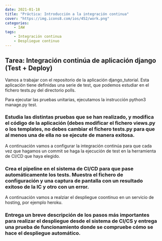 ```yaml
---
date: 2021-01-18
title: "Práctica: Introducción a la integración continua"
cover: "https://img.icons8.com/ios/452/work.png"
categories: 
    - IAW
tags:
    - Integración continua
    - Despliegue continuo 
---
```


## Tarea: Integración continúa de aplicación django (Test + Deploy)

Vamos a trabajar con el repositorio de la aplicación django_tutorial. Esta aplicación tiene definidas una serie de test, que podemos estudiar en el fichero tests.py del directorio polls.

Para ejecutar las pruebas unitarias, ejecutamos la instrucción python3 manage.py test.

### Estudia las distintas pruebas que se han realizado, y modifica el código de la aplicación (debes modificar el fichero views.py o los templates, no debes cambiar el fichero tests.py para que al menos una de ella no se ejecute de manera exitosa.

A continuación vamos a configurar la integración continúa para que cada vez que hagamos un commit se haga la ejecución de test en la herramienta de CI/CD que haya elegido.

### Crea el pipeline en el sistema de CI/CD para que pase automáticamente los tests. Muestra el fichero de configuración y una captura de pantalla con un resultado exitoso de la IC y otro con un error.

A continuación vamos a realziar el despliegue coontinuo en un servicio de hosting, por ejemplo heroku.

### Entrega un breve descripción de los pasos más importantes para realizar el despliegue desde el sistema de CI/CS y entrega una prueba de funcionamiento donde se compruebe cómo se hace el despliegue automático.
